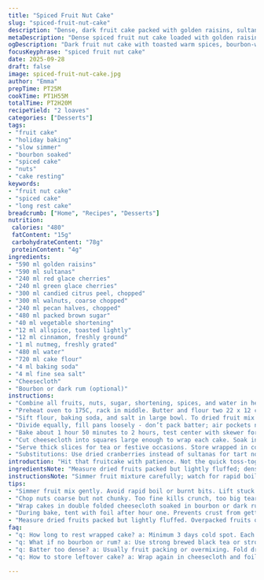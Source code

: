 ```yaml
---
title: "Spiced Fruit Nut Cake"
slug: "spiced-fruit-nut-cake"
description: "Dense, dark fruit cake packed with golden raisins, sultanas, red and green glace cherries, and candied citrus peels. Nuts chopped roughly for bite, pecans swapped in for a little texture variance. Brown sugar swapped from white sugar to deepen caramel notes. Warm spices toasted slightly before simmering with fat and water to bloom flavors. Long rest crucial for fruit to plump then the whole cake wrapped moist in cheesecloth soaked with bourbon. Slow bake under foil to avoid cracking or burning the crust. A classic that benefits from patient hands and nose tuning into the bubbling, sweet, spiced aroma filling the kitchen."
metaDescription: "Dense spiced fruit nut cake loaded with golden raisins, cherries, pecans. Slow simmer, long rest wrapped in bourbon-soaked cheesecloth for rich texture and aroma."
ogDescription: "Dark fruit nut cake with toasted warm spices, bourbon-wrapped rest for deep flavor. Patience in simmer and bake yields moist crumb and complex aroma."
focusKeyphrase: "spiced fruit nut cake"
date: 2025-09-28
draft: false
image: spiced-fruit-nut-cake.jpg
author: "Emma"
prepTime: PT25M
cookTime: PT1H55M
totalTime: PT2H20M
recipeYield: "2 loaves"
categories: ["Desserts"]
tags:
- "fruit cake"
- "holiday baking"
- "slow simmer"
- "bourbon soaked"
- "spiced cake"
- "nuts"
- "cake resting"
keywords:
- "fruit nut cake"
- "spiced cake"
- "long rest cake"
breadcrumb: ["Home", "Recipes", "Desserts"]
nutrition: 
 calories: "480"
 fatContent: "15g"
 carbohydrateContent: "78g"
 proteinContent: "4g"
ingredients:
- "590 ml golden raisins"
- "590 ml sultanas"
- "240 ml red glace cherries"
- "240 ml green glace cherries"
- "300 ml candied citrus peel, chopped"
- "300 ml walnuts, coarse chopped"
- "240 ml pecan halves, chopped"
- "480 ml packed brown sugar"
- "40 ml vegetable shortening"
- "12 ml allspice, toasted lightly"
- "12 ml cinnamon, freshly ground"
- "1 ml nutmeg, freshly grated"
- "480 ml water"
- "720 ml cake flour"
- "4 ml baking soda"
- "4 ml fine sea salt"
- "Cheesecloth"
- "Bourbon or dark rum (optional)"
instructions:
- "Combine all fruits, nuts, sugar, shortening, spices, and water in heavy-bottomed pot. Bring to boil over medium heat, scrapping bottom to prevent sticking. Once bubbling well, reduce heat and simmer gently for 8 minutes until fruits swollen and water reduced slightly. Remove from stove, cool room temp before chilling covered overnight; this softens fruit and melds spices."
- "Preheat oven to 175C, rack in middle. Butter and flour two 22 x 12 cm loaf pans or use parchment liners to avoid sticking and tearing. Be generous but don’t overdo flour - too much dries edges."
- "Sift flour, baking soda, and salt in large bowl. To dried fruit mix (now cooled and thick), fold in dry ingredients with wooden spoon, then knead by hand for 4-5 minutes until homogeneous but not overmixed. Texture should be sticky but firm enough to hold shape in pan."
- "Divide equally, fill pans loosely - don’t pack batter; air pockets needed to keep cake moist inside. Cover tops with foil halfway through baking to prevent crust darkening prematurely, also traps moisture."
- "Bake about 1 hour 50 minutes to 2 hours, test center with skewer for moist crumbs attached (not raw batter). When done, cool in pans 20 minutes, then invert onto racks."
- "Cut cheesecloth into squares large enough to wrap each cake. Soak in bourbon or dark rum till pliable; if skipping alcohol, use strong brewed tea or juice to add moisture. Wrap cakes snugly, then cover with foil to seal. Let rest minimum 3 days in cool spot. Flavors deepen, cake moistens through wrappings."
- "Serve thick slices for tea or festive occasions. Store wrapped in cool place; will keep weeks."
- "Substitutions: Use dried cranberries instead of sultanas for tart note; swap shortening for mashed butter but reduce liquid by 15 ml. Ground cloves add warmth if allspice unavailable."
introduction: "Hit that fruitcake with patience. Not the quick toss-together but slow simmer, low and slow bake, resting wrapped tight. That bubbling fruit mix scents the kitchen, thick syrup ready to cling to every crumb. I learned the hard way, no rushing—the cake cries dry and crumbly when impatience strikes. Soaked nuts cracked just right, cherry bits brightening each forkful. Cheesecloth soaked in bourbon gives that gentle boozy hug—a kick without burn. Tried brandy too; mellow but less punchy. Each day of rest builds layers inside. No plastic wrap; too tight, dries edges. Foil seals the deal. Cake knife, thick slice, and a sturdy cuppa. Uncomplicated but demands respect. Worth every second you toss at it."
ingredientsNote: "Measure dried fruits packed but lightly fluffed; dense packing overswalls your batter. Nuts chopped coarse—not too fine or you lose crunch. Brown sugar chosen over white for the molasses notes. Shortening stabilizes, but butter works if adjusted—the melting fats influence crumb. Toast whole allspice and cinnamon for a minute on dry pan before measuring; wakes oils. Use filtered water to avoid off flavors soaking into fruit. Cake flour gels lighter crumb; all-purpose acceptable but cake denser. Baking soda a pinch less than usual—balances acidity from brown sugar. Salt enhances but don’t overpower; tastes carry through all layers. Cheesecloth double folded holds moisture, easier to remove post-rest. Bourbon optional but recommended for depth; swap with rum, amaretto, or strong brewed tea if needed."
instructionsNote: "Simmer fruit mixture carefully; watch for rapid boil risking burnt edges. Stir with wooden spoon to lift stuck bits; no metal to avoid dulling pot surface. Chill overnight to let fruit absorb liquids, soften fully—don’t skip, no shortcuts here. Dry ingredients mixed thoroughly sift to avoid lumps. Mixing hands better than spatula here—feel dough form, uniform texture indicates readiness. Fill pans gently; overpacked batter yields dense dark patches. Foil tenting at 1 hour marks crucial; reduces crust burn, traps steam gently. Oven hot spot check needed—rotate pans after an hour if uneven browning visible. Test doneness not by timer only but skewer inserted in center; sticky crumbs okay but no raw batter. Cheesecloth wrapping soaked in liquor acts as moisture reservoir; tight seal crucial for aging phase. Rest in cool dark place, a cellar ideal, watch for mold—dryness. Prevent by wrapping tight."
tips:
- "Simmer fruit mix gently. Avoid rapid boil or burnt bits. Lift stuck sugars with wooden spoon only. No metal scoops—scuffs pot surface. Watch aroma shift—fruity sweetness, spices wake up, sharp cinnamon and allspice notes bloom. Let cool room temp before chilling overnight. This step softens fruit fully. Don’t rush it or fruit won’t plump right."
- "Chop nuts coarse but not chunky. Too fine kills crunch, too big tears crumb when slicing. Pecan halves add texture variance to usually walnut-heavy mix. Brown sugar swaps in for white, adds molasses hint. Use cake flour where possible—not all-purpose—to keep crumb lighter, easier bite. Baking soda cut a bit less than usual; balances acidity from brown sugar and dries excess moisture."
- "Wrap cakes in double folded cheesecloth soaked in bourbon or dark rum. If avoiding alcohol, sub with strong brewed black tea or unsweetened juice. Wrap tight but gentle to seal moisture inside. Then cover with foil to trap steam. Let cake rest minimum 3 days in cool spot, cellar if you got one. Flavors meld slowly; sugars redistribute. Don’t use plastic wrap—too tight, dries edges. Foil breathes just right."
- "During bake, tent with foil after hour one. Prevents crust from getting too dark. Keeps moisture in. Rotate pans after hour if oven hot spots cause uneven browning. Test with skewer in center—wet crumbs cling but no raw batter. Overbaking leads to dryness. Remove from pans after 20 mins. Cool on racks before wrapping. Cake fragile when hot, lets steam off slowly without wrinkling cheesecloth."
- "Measure dried fruits packed but lightly fluffed. Overpacked fruits overswell batter, cause dense patches. Toast allspice and cinnamon whole in dry pan briefly—wakes up oils and spices pop aroma before mixing in. Use filtered water to avoid off flavors soaking into fruit. Shortening stabilizes crumb but butter swap works; reduce water by 15 ml to adjust liquid balance. Small tweaks matter for crumb consistency."
faq:
- "q: How long to rest wrapped cake? a: Minimum 3 days cold spot. Each day builds layers. Could do longer. Cooler temp slows mold but watch dryness. Tight foil stop air flow. Cheesecloth wicks moisture back. Not overnight, not same day. Benefits need time."
- "q: What if no bourbon or rum? a: Use strong brewed black tea or strong fruit juice. Adds moisture, some flavor. Alcohol helps preservation but not necessary. Amaretto, brandy also swaps. If skipping liquor, maybe add extra spices for depth."
- "q: Batter too dense? a: Usually fruit packing or overmixing. Fold dry ingredients gently. Don’t pack in batter. Air pockets keep crumb moist. Coarse nuts add texture breaks. Underbaked cake also feels gummy. Test with skewer."
- "q: How to store leftover cake? a: Wrap again in cheesecloth and foil or airtight container in cool, dark place. Refrigerate if humid or warm; can dry crumb so bring to room temp before serving. Freezer works for months but slices better than whole. Keep wrapped tightly."

---
```

